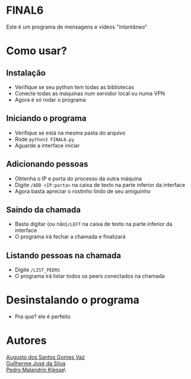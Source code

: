 # FINAL6
Este é um programa de mensagens e vídeos "intantâneo"

# Como usar?
## Instalação
* Verifique se seu python tem todas as bibliotecas
* Conecte todas as máquinas num servidor local ou numa VPN
* Agora é só rodar o programa

## Iniciando o programa
* Verifique se está na mesma pasta do arquivo
* Rode ```python3 FINAL6.py```
* Aguarde a interface iniciar

## Adicionando pessoas
* Obtenha o IP e porta do processo da outra máquina
* Digite ```/ADD <IP:porta>``` na caixa de texto na parte inferior da interface
* Agora basta apreciar o rostinho lindo de seu amiguinho

## Saindo da chamada
* Basta digitar (ou não)```/LEFT``` na caixa de texto na parte inferior da interface
* O programa irá fechar a chamada e finalizará

## Listando pessoas na chamada
* Digite ```/LIST_PEERS```
* O programa irá listar todos os peers conectados na chamada

# Desinstalando o programa
* Pra que? ele é perfeito

# Autores
[Augusto dos Santos Gomes Vaz](github.com\Augustodsgv)\
[Guilherme José da Silva](github.com\GuiJoseh)\
[Pedro Malandrin Klesse](github.com\Klesse)\
